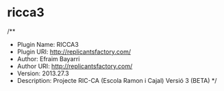 ricca3
======

/**
 * Plugin Name: RICCA3
 * Plugin URI: http://replicantsfactory.com/
 * Author: Efraim Bayarri
 * Author URI: http://replicantsfactory.com/
 * Version: 2013.27.3
 * Description: Projecte RIC-CA (Escola Ramon i Cajal) Versió 3 (BETA)
 */
